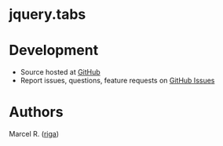 # jquery.tabs

# Development

- Source hosted at [GitHub](https://github.com/riga/jquery.tabs)
- Report issues, questions, feature requests on
[GitHub Issues](https://github.com/riga/jquery.tabs/issues)

# Authors

Marcel R. ([riga](https://github.com/riga))